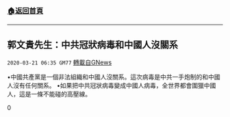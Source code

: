 ###  [:house:返回首頁](https://github.com/ourhimalayas/txt)
---

## 郭文貴先生：中共冠狀病毒和中國人沒關系
`2020-03-21 06:35 GM77` [轉載自GNews](https://gnews.org/zh-hant/147571/)

•中國共產黨是一個非法組織和中國人沒關系。這次病毒是中共一手炮制的和中國人沒有任何關系。
•如果把中共冠狀病毒變成中國人病毒，全世界都會圍獵中國人，這是一條不能碰的高壓線。

0
